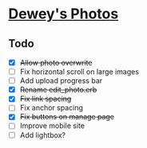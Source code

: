 # [Dewey's Photos](https://deweys.photos)

## Todo

- [x] ~~Allow photo overwrite~~
- [ ] Fix horizontal scroll on large images
- [ ] Add upload progress bar
- [x] ~~Rename edit_photo.erb~~
- [x] ~~Fix link spacing~~
- [ ] Fix anchor spacing
- [x] ~~Fix buttons on manage page~~
- [ ] Improve mobile site
- [ ] Add lightbox?
